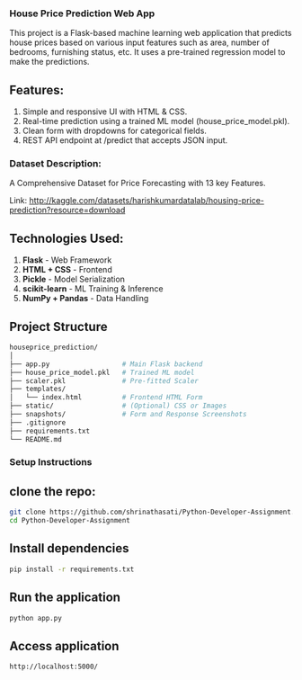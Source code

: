 ### House Price Prediction Web App
This project is a Flask-based machine learning web application that predicts house prices based on various input features such as area, number of bedrooms, furnishing status, etc. It uses a pre-trained regression model to make the predictions.

## Features:
1. Simple and responsive UI with HTML & CSS.
2. Real-time prediction using a trained ML model (house_price_model.pkl).
3. Clean form with dropdowns for categorical fields.
4. REST API endpoint at /predict that accepts JSON input.

### Dataset Description:
A Comprehensive Dataset for Price Forecasting with 13 key Features.

Link: http://kaggle.com/datasets/harishkumardatalab/housing-price-prediction?resource=download


## Technologies Used:
1. **Flask** - Web Framework
2. **HTML + CSS** - Frontend
3. **Pickle** - Model Serialization
4. **scikit-learn** - ML Training & Inference
5. **NumPy + Pandas** - Data Handling

## Project Structure
```bash
houseprice_prediction/
│
├── app.py                  # Main Flask backend
├── house_price_model.pkl   # Trained ML model
├── scaler.pkl              # Pre-fitted Scaler
├── templates/
│   └── index.html          # Frontend HTML Form
├── static/                 # (Optional) CSS or Images
├── snapshots/              # Form and Response Screenshots
├── .gitignore
├── requirements.txt
└── README.md
```

### Setup Instructions

## clone the repo: 
```bash
git clone https://github.com/shrinathasati/Python-Developer-Assignment.git
cd Python-Developer-Assignment
```

## Install dependencies
```bash
pip install -r requirements.txt
```

## Run the application
```bash
python app.py
```

## Access application
```bash
http://localhost:5000/
```



